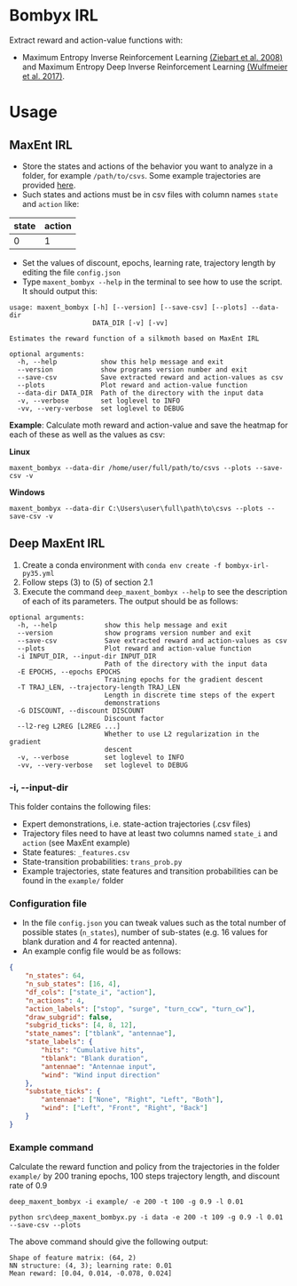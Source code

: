 # Bombyx IRL

Extract reward and action-value functions with:
- Maximum Entropy Inverse Reinforcement Learning [(Ziebart et al. 2008)](https://www.aaai.org/Papers/AAAI/2008/AAAI08-227.pdf?source=post_page---------------------------) and Maximum Entropy Deep Inverse Reinforcement Learning [(Wulfmeier et al. 2017)](https://journals.sagepub.com/doi/abs/10.1177/0278364917722396).

# Usage

## MaxEnt IRL

- Store the states and actions of the behavior you want to analyze in a folder, for example `/path/to/csvs`. Some example trajectories are provided [here](https://drive.google.com/file/d/1ZkKS-h6VS1Pr6MhKpP9av_yKt6z6PxyD/view?usp=sharing).
- Such states and actions must be in csv files with column names `state` and `action` like:


|state|action|
|-----|------|
|0		|1     |

- Set the values of discount, epochs, learning rate, trajectory length by editing the file `config.json`
- Type `maxent_bombyx --help` in the terminal to see how to use the script. It should output this: 

```console
usage: maxent_bombyx [-h] [--version] [--save-csv] [--plots] --data-dir
                     DATA_DIR [-v] [-vv]

Estimates the reward function of a silkmoth based on MaxEnt IRL

optional arguments:
  -h, --help           show this help message and exit
  --version            show programs version number and exit
  --save-csv           Save extracted reward and action-values as csv
  --plots              Plot reward and action-value function
  --data-dir DATA_DIR  Path of the directory with the input data
  -v, --verbose        set loglevel to INFO
  -vv, --very-verbose  set loglevel to DEBUG

```

**Example**: Calculate moth reward and action-value and save the heatmap for each of these as well as the values as csv:

**Linux**

```console
maxent_bombyx --data-dir /home/user/full/path/to/csvs --plots --save-csv -v
```

**Windows**

```console
maxent_bombyx --data-dir C:\Users\user\full\path\to\csvs --plots --save-csv -v

```

## Deep MaxEnt IRL

1.  Create a conda environment with `conda env create -f bombyx-irl-py35.yml`
2.  Follow steps (3) to (5) of section 2.1
3. Execute the command `deep_maxent_bombyx --help` to see the description of each of its parameters. The output should be as follows:

```console
optional arguments:
  -h, --help            show this help message and exit
  --version             show programs version number and exit
  --save-csv            Save extracted reward and action-values as csv
  --plots               Plot reward and action-value function
  -i INPUT_DIR, --input-dir INPUT_DIR
                        Path of the directory with the input data
  -E EPOCHS, --epochs EPOCHS
                        Training epochs for the gradient descent
  -T TRAJ_LEN, --trajectory-length TRAJ_LEN
                        Length in discrete time steps of the expert
                        demonstrations
  -G DISCOUNT, --discount DISCOUNT
                        Discount factor
  --l2-reg L2REG [L2REG ...]
                        Whether to use L2 regularization in the gradient
                        descent
  -v, --verbose         set loglevel to INFO
  -vv, --very-verbose   set loglevel to DEBUG
```

### -i, --input-dir

This folder contains the following files:

- Expert demonstrations, i.e. state-action trajectories (.csv files)
- Trajectory files need to have at least two columns named `state_i` and `action` (see MaxEnt example)
- State features: `_features.csv`
- State-transition probabilities: `trans_prob.py`
- Example trajectories, state features and transition probabilities can be found in the `example/` folder

### Configuration file

- In the file `config.json` you can tweak values such as the total number of possible states (`n_states`), number of sub-states (e.g. 16 values for blank duration and 4 for reacted antenna).
- An example config file would be as follows:

```json
{
    "n_states": 64,
    "n_sub_states": [16, 4],
    "df_cols": ["state_i", "action"],
    "n_actions": 4,
    "action_labels": ["stop", "surge", "turn_ccw", "turn_cw"], 
    "draw_subgrid": false,
    "subgrid_ticks": [4, 8, 12],
    "state_names": ["tblank", "antennae"],
    "state_labels": {
        "hits": "Cumulative hits",
        "tblank": "Blank duration",
        "antennae": "Antennae input",
        "wind": "Wind input direction"
    },
    "substate_ticks": {
        "antennae": ["None", "Right", "Left", "Both"], 
        "wind": ["Left", "Front", "Right", "Back"]
    }
}
```

### Example command

Calculate the reward function and policy from the trajectories in the folder `example/` by 200 traning epochs, 100 steps trajectory length, and discount rate of 0.9

```console
deep_maxent_bombyx -i example/ -e 200 -t 100 -g 0.9 -l 0.01

python src\deep_maxent_bombyx.py -i data -e 200 -t 109 -g 0.9 -l 0.01 --save-csv --plots
```

The above command should give the following output:

```console
Shape of feature matrix: (64, 2)
NN structure: (4, 3); learning rate: 0.01
Mean reward: [0.04, 0.014, -0.078, 0.024]
```